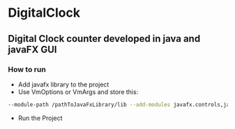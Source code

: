 # DigitalClock

## Digital Clock counter developed in java and javaFX GUI

### How to run

- Add javafx library to the project
- Use VmOptions or VmArgs and store this:
```bash
--module-path /pathToJavaFxLibrary/lib --add-modules javafx.controls,javafx.fxml
```
- Run the Project
